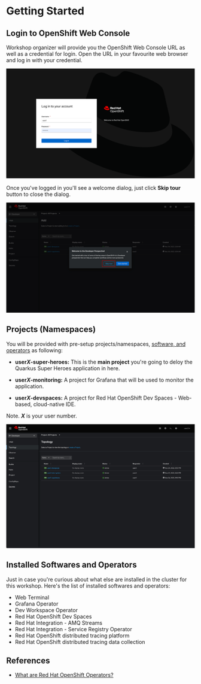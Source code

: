 # Getting Started

## Login to OpenShift Web Console

Workshop organizer will provide you the OpenShift Web Console URL as well as a credential for login. Open the URL in your favourite web browser and log in with your credential.

![Login to OpenShift web console](image/getting-started/ocp-login.png)

Once you've logged in you'll see a welcome dialog, just click **Skip tour** button to close the dialog.

![Welcome dialog](image/getting-started/skip-tour.png)

## Projects (Namespaces)

You will be provided with pre-setup projects/namespaces, [software, and operators](#installed-softwares-and-operators) as following:

* **user*X*-super-heroes:** This is the **main project** you're going to deloy the Quarkus Super Heroes application in here.

* **user*X*-monitoring:** A project for Grafana that will be used to monitor the application.

* **user*X*-devspaces:** A project for Red Hat OpenShift Dev Spaces - Web-based, cloud-native IDE.

Note. ***X*** is your user number.

![Projects](image/getting-started/projects.png)

## Installed Softwares and Operators

Just in case you're curious about what else are installed in the cluster for this workshop. Here's the list of installed softwares and operators:

* Web Terminal
* Grafana Operator
* Dev Workspace Operator
* Red Hat OpenShift Dev Spaces
* Red Hat Integration - AMQ Streams
* Red Hat Integration - Service Registry Operator
* Red Hat OpenShift distributed tracing platform
* Red Hat OpenShift distributed tracing data collection

## References

* [What are Red Hat OpenShift Operators?](https://www.redhat.com/en/technologies/cloud-computing/openshift/what-are-openshift-operators)
